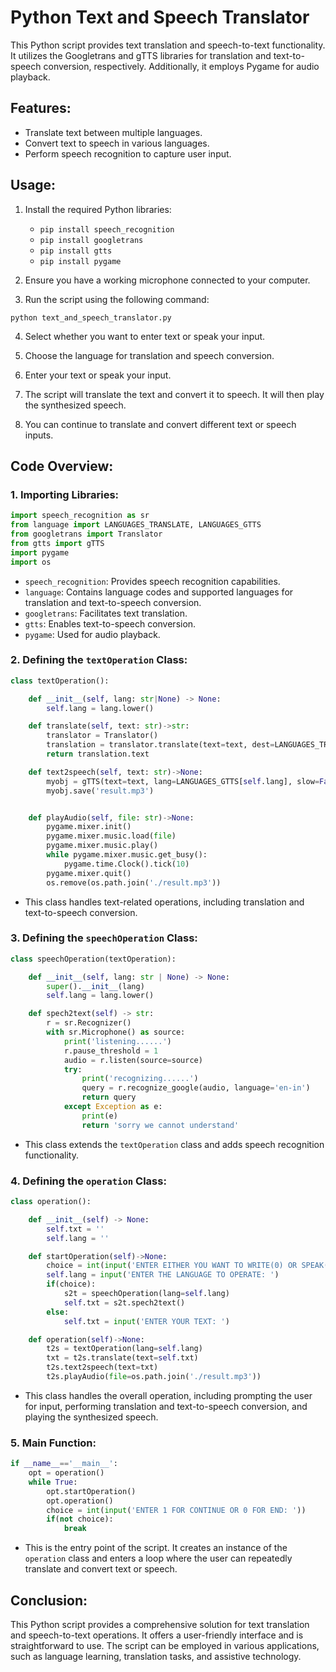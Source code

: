 # Python Text and Speech Translator

This Python script provides text translation and speech-to-text functionality. It utilizes the Googletrans and gTTS libraries for translation and text-to-speech conversion, respectively. Additionally, it employs Pygame for audio playback.

## Features:

- Translate text between multiple languages.
- Convert text to speech in various languages.
- Perform speech recognition to capture user input.

## Usage:

1. Install the required Python libraries:
   - `pip install speech_recognition`
   - `pip install googletrans`
   - `pip install gtts`
   - `pip install pygame`

2. Ensure you have a working microphone connected to your computer.

3. Run the script using the following command:

```
python text_and_speech_translator.py
```

4. Select whether you want to enter text or speak your input.

5. Choose the language for translation and speech conversion.

6. Enter your text or speak your input.

7. The script will translate the text and convert it to speech. It will then play the synthesized speech.

8. You can continue to translate and convert different text or speech inputs.

## Code Overview:

### 1. Importing Libraries:

```python
import speech_recognition as sr
from language import LANGUAGES_TRANSLATE, LANGUAGES_GTTS
from googletrans import Translator
from gtts import gTTS
import pygame
import os
```

- `speech_recognition`: Provides speech recognition capabilities.
- `language`: Contains language codes and supported languages for translation and text-to-speech conversion.
- `googletrans`: Facilitates text translation.
- `gtts`: Enables text-to-speech conversion.
- `pygame`: Used for audio playback.

### 2. Defining the `textOperation` Class:

```python
class textOperation():

    def __init__(self, lang: str|None) -> None:
        self.lang = lang.lower()

    def translate(self, text: str)->str:
        translator = Translator()
        translation = translator.translate(text=text, dest=LANGUAGES_TRANSLATE[self.lang])
        return translation.text

    def text2speech(self, text: str)->None:
        myobj = gTTS(text=text, lang=LANGUAGES_GTTS[self.lang], slow=False)
        myobj.save('result.mp3')


    def playAudio(self, file: str)->None:
        pygame.mixer.init()
        pygame.mixer.music.load(file)
        pygame.mixer.music.play()
        while pygame.mixer.music.get_busy():
            pygame.time.Clock().tick(10)
        pygame.mixer.quit()
        os.remove(os.path.join('./result.mp3'))
```

- This class handles text-related operations, including translation and text-to-speech conversion.

### 3. Defining the `speechOperation` Class:

```python
class speechOperation(textOperation):

    def __init__(self, lang: str | None) -> None:
        super().__init__(lang)
        self.lang = lang.lower()

    def spech2text(self) -> str:
        r = sr.Recognizer()
        with sr.Microphone() as source:
            print('listening......')
            r.pause_threshold = 1
            audio = r.listen(source=source)
            try:
                print('recognizing......')
                query = r.recognize_google(audio, language='en-in')
                return query
            except Exception as e:
                print(e)
                return 'sorry we cannot understand'
```

- This class extends the `textOperation` class and adds speech recognition functionality.

### 4. Defining the `operation` Class:

```python
class operation():

    def __init__(self) -> None:
        self.txt = ''
        self.lang = ''

    def startOperation(self)->None:
        choice = int(input('ENTER EITHER YOU WANT TO WRITE(0) OR SPEAK(1): '))
        self.lang = input('ENTER THE LANGUAGE TO OPERATE: ')
        if(choice):
            s2t = speechOperation(lang=self.lang)
            self.txt = s2t.spech2text()
        else:
            self.txt = input('ENTER YOUR TEXT: ')

    def operation(self)->None:
        t2s = textOperation(lang=self.lang)
        txt = t2s.translate(text=self.txt)
        t2s.text2speech(text=txt)
        t2s.playAudio(file=os.path.join('./result.mp3'))
```

- This class handles the overall operation, including prompting the user for input, performing translation and text-to-speech conversion, and playing the synthesized speech.

### 5. Main Function:

```python
if __name__=='__main__':
    opt = operation()
    while True:
        opt.startOperation()
        opt.operation()
        choice = int(input('ENTER 1 FOR CONTINUE OR 0 FOR END: '))
        if(not choice):
            break
```

- This is the entry point of the script. It creates an instance of the `operation` class and enters a loop where the user can repeatedly translate and convert text or speech.

## Conclusion:

This Python script provides a comprehensive solution for text translation and speech-to-text operations. It offers a user-friendly interface and is straightforward to use. The script can be employed in various applications, such as language learning, translation tasks, and assistive technology.